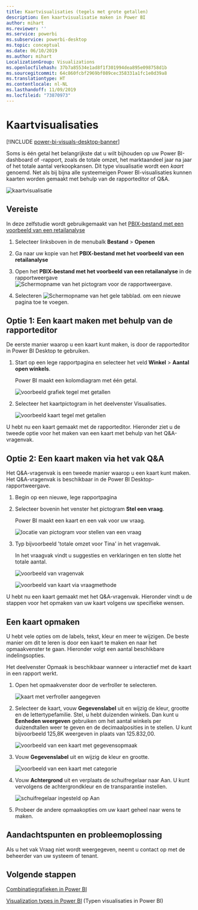 ```yaml
---
title: Kaartvisualisaties (tegels met grote getallen)
description: Een kaartvisualisatie maken in Power BI
author: mihart
ms.reviewer: ''
ms.service: powerbi
ms.subservice: powerbi-desktop
ms.topic: conceptual
ms.date: 06/10/2019
ms.author: mihart
LocalizationGroup: Visualizations
ms.openlocfilehash: 37b7a85534e1ad8f1f301994dea895e098758d1b
ms.sourcegitcommit: 64c860fcbf2969bf089cec358331a1fc1e0d39a8
ms.translationtype: HT
ms.contentlocale: nl-NL
ms.lasthandoff: 11/09/2019
ms.locfileid: "73870973"
---
```

# <a name="card-visualizations"></a>Kaartvisualisaties

[!INCLUDE [power-bi-visuals-desktop-banner](../includes/power-bi-visuals-desktop-banner.md)]

Soms is één getal het belangrijkste dat u wilt bijhouden op uw Power BI-dashboard of -rapport, zoals de totale omzet, het marktaandeel jaar na jaar of het totale aantal verkoopkansen. Dit type visualisatie wordt een *kaart* genoemd. Net als bij bijna alle systeemeigen Power BI-visualisaties kunnen kaarten worden gemaakt met behulp van de rapporteditor of Q&A.

![kaartvisualisatie](media/power-bi-visualization-card/pbi-opptuntiescard.png)

## <a name="prerequisite"></a>Vereiste

In deze zelfstudie wordt gebruikgemaakt van het [PBIX-bestand met een voorbeeld van een retailanalyse](https://download.microsoft.com/download/9/6/D/96DDC2FF-2568-491D-AAFA-AFDD6F763AE3/Retail%20Analysis%20Sample%20PBIX.pbix)

1. Selecteer linksboven in de menubalk **Bestand** \> **Openen**
   
2. Ga naar uw kopie van het **PBIX-bestand met het voorbeeld van een retailanalyse**

1. Open het **PBIX-bestand met het voorbeeld van een retailanalyse** in de rapportweergave ![Schermopname van het pictogram voor de rapportweergave.](media/power-bi-visualization-kpi/power-bi-report-view.png)

1. Selecteren ![Schermopname van het gele tabblad.](media/power-bi-visualization-kpi/power-bi-yellow-tab.png) om een nieuwe pagina toe te voegen.

## <a name="option-1-create-a-card-using-the-report-editor"></a>Optie 1: Een kaart maken met behulp van de rapporteditor

De eerste manier waarop u een kaart kunt maken, is door de rapporteditor in Power BI Desktop te gebruiken.

1. Start op een lege rapportpagina en selecteer het veld **Winkel** \> **Aantal open winkels**.

    Power BI maakt een kolomdiagram met één getal.

   ![voorbeeld grafiek tegel met getallen](media/power-bi-visualization-card/pbi-overview-chart.png)

2. Selecteer het kaartpictogram in het deelvenster Visualisaties.

   ![voorbeeld kaart tegel met getallen](media/power-bi-visualization-card/power-bi-card-visualization.png)

U hebt nu een kaart gemaakt met de rapporteditor. Hieronder ziet u de tweede optie voor het maken van een kaart met behulp van het Q&A-vragenvak.

## <a name="option-2-create-a-card-from-the-qa-question-box"></a>Optie 2: Een kaart maken via het vak Q&A
Het Q&A-vragenvak is een tweede manier waarop u een kaart kunt maken. Het Q&A-vragenvak is beschikbaar in de Power BI Desktop-rapportweergave.

1. Begin op een nieuwe, lege rapportpagina

1. Selecteer bovenin het venster het pictogram **Stel een vraag**. 

    Power BI maakt een kaart en een vak voor uw vraag. 

   ![locatie van pictogram voor stellen van een vraag](media/power-bi-visualization-card/power-bi-q-and-a-overview.png)

2. Typ bijvoorbeeld 'totale omzet voor Tina' in het vragenvak.

    In het vraagvak vindt u suggesties en verklaringen en ten slotte het totale aantal.  

   ![voorbeeld van vragenvak](media/power-bi-visualization-card/power-bi-q-and-a-box.png)

   ![voorbeeld van kaart via vraagmethode](media/power-bi-visualization-card/power-bi-q-and-a-card.png)

U hebt nu een kaart gemaakt met het Q&A-vragenvak. Hieronder vindt u de stappen voor het opmaken van uw kaart volgens uw specifieke wensen.

## <a name="format-a-card"></a>Een kaart opmaken
U hebt vele opties om de labels, tekst, kleur en meer te wijzigen. De beste manier om dit te leren is door een kaart te maken en naar het opmaakvenster te gaan. Hieronder volgt een aantal beschikbare indelingsopties. 

Het deelvenster Opmaak is beschikbaar wanneer u interactief met de kaart in een rapport werkt. 

1. Open het opmaakvenster door de verfroller te selecteren. 

    ![kaart met verfroller aangegeven](media/power-bi-visualization-card/power-bi-format-card-2.png)

2. Selecteer de kaart, vouw **Gegevenslabel** uit en wijzig de kleur, grootte en de lettertypefamilie. Stel, u hebt duizenden winkels. Dan kunt u **Eenheden weergeven** gebruiken om het aantal winkels per duizendtallen weer te geven en de decimaalposities in te stellen. U kunt bijvoorbeeld 125,8K weergeven in plaats van 125.832,00.

    ![voorbeeld van een kaart met gegevensopmaak](media/power-bi-visualization-card/power-bi-card-format-2.png)

3.  Vouw **Gegevenslabel** uit en wijzig de kleur en grootte.

    ![voorbeeld van een kaart met categorie](media/power-bi-visualization-card/power-bi-card-format-category.png)

4. Vouw **Achtergrond** uit en verplaats de schuifregelaar naar Aan.  U kunt vervolgens de achtergrondkleur en de transparantie instellen.

    ![schuifregelaar ingesteld op Aan](media/power-bi-visualization-card/power-bi-format-color-2.png)

5. Probeer de andere opmaakopties om uw kaart geheel naar wens te maken. 

## <a name="considerations-and-troubleshooting"></a>Aandachtspunten en probleemoplossing
Als u het vak Vraag niet wordt weergegeven, neemt u contact op met de beheerder van uw systeem of tenant.    

## <a name="next-steps"></a>Volgende stappen
[Combinatiegrafieken in Power BI](power-bi-visualization-combo-chart.md)

[Visualization types in Power BI](power-bi-visualization-types-for-reports-and-q-and-a.md) (Typen visualisaties in Power BI)
